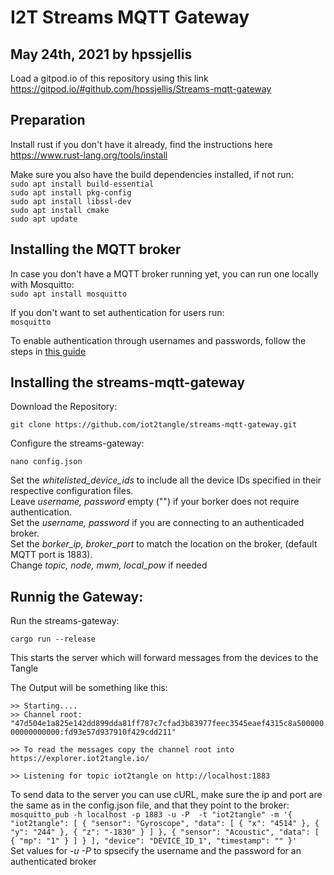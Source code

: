 # I2T Streams MQTT Gateway



## May 24th, 2021 by hpssjellis

Load a gitpod.io of this repository using this link   https://gitpod.io/#github.com/hpssjellis/Streams-mqtt-gateway


## Preparation
Install rust if you don't have it already, find the instructions here https://www.rust-lang.org/tools/install

Make sure you also have the build dependencies installed, if not run:  
`sudo apt install build-essential`  
`sudo apt install pkg-config`  
`sudo apt install libssl-dev`  
`sudo apt install cmake`  
`sudo apt update`  


## Installing the MQTT broker
In case you don't have a MQTT broker running yet, you can run one locally with Mosquitto:  
`sudo apt install mosquitto`  

If you don't want to set authentication for users run:  
`mosquitto`  

To enable authentication through usernames and passwords, follow the steps in [this guide](http://www.steves-internet-guide.com/mqtt-username-password-example/) 

## Installing the streams-mqtt-gateway

Download the Repository:  

`git clone https://github.com/iot2tangle/streams-mqtt-gateway.git`
  
Configure the streams-gateway:  

`nano config.json`  
 
Set the *whitelisted_device_ids* to include all the device IDs specified in their respective configuration files.   
Leave *username, password* empty ("") if your borker does not require authentication.      
Set the *username, password* if you are connecting to an authenticaded broker.    
Set the *borker_ip, broker_port* to match the location on the broker, (default MQTT port is 1883).  
Change *topic, node, mwm, local_pow* if needed 



  
## Runnig the Gateway:  
  
Run the streams-gateway:  

`cargo run --release`  

This starts the server which will forward messages from the devices to the Tangle  
  
The Output will be something like this:  

`>> Starting.... `  
`>> Channel root: "47d504e1a825e142dd899dda81ff787c7cfad3b83977feec3545eaef4315c8a50000000000000000:fd93e57d937910f429cdd211"`  
  
`>> To read the messages copy the channel root into https://explorer.iot2tangle.io/`  
  
`>> Listening for topic iot2tangle on http://localhost:1883`  
 

To send data to the server you can use cURL, make sure the ip and port are the same as in the config.json file, and that they point to the broker:  
`mosquitto_pub -h localhost -p 1883 -u -P  -t "iot2tangle" -m '{ "iot2tangle": [ { "sensor": "Gyroscope", "data": [ { "x": "4514" }, { "y": "244" }, { "z": "-1830" } ] }, { "sensor": "Acoustic", "data": [ { "mp": "1" } ] } ], "device": "DEVICE_ID_1", "timestamp": "" }'`  
Set values for *-u* *-P* to spsecify the username and the password for an authenticated broker  
